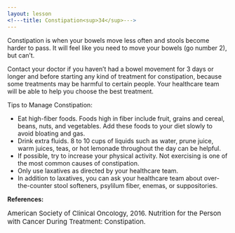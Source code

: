 ```yaml
---
layout: lesson
<!---title: Constipation<sup>34</sup>--->
---
```


Constipation is when your bowels move less often and stools become harder to pass. It will feel like you need to move your bowels (go number 2), but can’t. 

Contact your doctor if you haven’t had a bowel movement for 3 days or longer and before starting any kind of treatment for constipation, because some treatments may be harmful to certain people. Your healthcare team will be able to help you choose the best treatment.

Tips to Manage Constipation:

* Eat high-fiber foods. Foods high in fiber include fruit, grains and cereal, beans, nuts, and vegetables. Add these foods to your diet slowly to avoid bloating and gas.
* Drink extra fluids. 8 to 10 cups of liquids such as water, prune juice, warm juices, teas, or hot lemonade throughout the day can be helpful.
* If possible, try to increase your physical activity. Not exercising is one of the most common causes of constipation.
* Only use laxatives as directed by your healthcare team. 
* In addition to laxatives, you can ask your healthcare team about over-the-counter stool softeners, psylilum fiber, enemas, or suppositories.

**References:**

<span style="font-size:15px;">American Society of Clinical Oncology, 2016. Nutrition for the Person with Cancer During Treatment: Constipation.</span>
